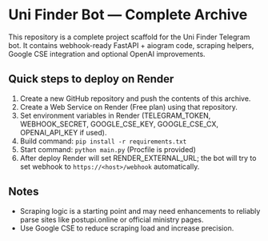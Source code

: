 # Uni Finder Bot — Complete Archive

This repository is a complete project scaffold for the Uni Finder Telegram bot.
It contains webhook-ready FastAPI + aiogram code, scraping helpers, Google CSE integration and optional OpenAI improvements.

## Quick steps to deploy on Render
1. Create a new GitHub repository and push the contents of this archive.
2. Create a Web Service on Render (Free plan) using that repository.
3. Set environment variables in Render (TELEGRAM_TOKEN, WEBHOOK_SECRET, GOOGLE_CSE_KEY, GOOGLE_CSE_CX, OPENAI_API_KEY if used).
4. Build command: `pip install -r requirements.txt`
5. Start command: `python main.py` (Procfile is provided)
6. After deploy Render will set RENDER_EXTERNAL_URL; the bot will try to set webhook to `https://<host>/webhook` automatically.

## Notes
- Scraping logic is a starting point and may need enhancements to reliably parse sites like postupi.online or official ministry pages.
- Use Google CSE to reduce scraping load and increase precision.
